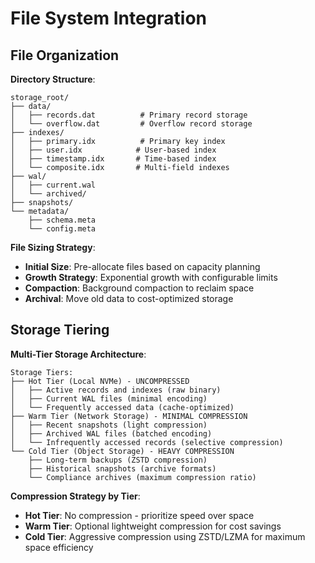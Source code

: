 # File System Integration

## File Organization

**Directory Structure**:
```
storage_root/
├── data/
│   ├── records.dat          # Primary record storage
│   └── overflow.dat         # Overflow record storage
├── indexes/
│   ├── primary.idx          # Primary key index
│   ├── user.idx            # User-based index
│   ├── timestamp.idx       # Time-based index
│   └── composite.idx       # Multi-field indexes
├── wal/
│   ├── current.wal
│   └── archived/
├── snapshots/
└── metadata/
    ├── schema.meta
    └── config.meta
```

**File Sizing Strategy**:
- **Initial Size**: Pre-allocate files based on capacity planning
- **Growth Strategy**: Exponential growth with configurable limits
- **Compaction**: Background compaction to reclaim space
- **Archival**: Move old data to cost-optimized storage

## Storage Tiering

**Multi-Tier Storage Architecture**:
```
Storage Tiers:
├── Hot Tier (Local NVMe) - UNCOMPRESSED
│   ├── Active records and indexes (raw binary)
│   ├── Current WAL files (minimal encoding)
│   └── Frequently accessed data (cache-optimized)
├── Warm Tier (Network Storage) - MINIMAL COMPRESSION
│   ├── Recent snapshots (light compression)
│   ├── Archived WAL files (batched encoding)
│   └── Infrequently accessed records (selective compression)
└── Cold Tier (Object Storage) - HEAVY COMPRESSION
    ├── Long-term backups (ZSTD compression)
    ├── Historical snapshots (archive formats)
    └── Compliance archives (maximum compression ratio)
```

**Compression Strategy by Tier**:
- **Hot Tier**: No compression - prioritize speed over space
- **Warm Tier**: Optional lightweight compression for cost savings
- **Cold Tier**: Aggressive compression using ZSTD/LZMA for maximum space efficiency
